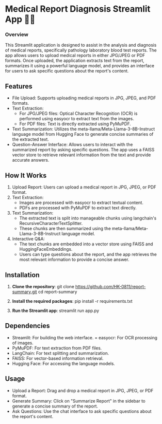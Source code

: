 # Medical Report Diagnosis Streamlit App 👨‍⚕️

### Overview
This Streamlit application is designed to assist in the analysis and diagnosis of medical reports, specifically pathology laboratory blood test reports. The app allows users to upload medical reports in either JPG/JPEG or PDF formats. Once uploaded, the application extracts text from the report, summarizes it using a powerful language model, and provides an interface for users to ask specific questions about the report's content.

## Features
- File Upload: Supports uploading medical reports in JPG, JPEG, and PDF formats.
- Text Extraction:
  - For JPG/JPEG files: Optical Character Recognition (OCR) is performed using easyocr to extract text from the images.
  - For PDF files: Text is directly extracted using PyMuPDF.
- Text Summarization: Utilizes the meta-llama/Meta-Llama-3-8B-Instruct language model from Hugging Face to generate concise summaries of the extracted text.
- Question-Answer Interface: Allows users to interact with the summarized report by asking specific questions. The app uses a FAISS vector store to retrieve relevant information from the text and provide accurate answers.

## How It Works

1. Upload Report: Users can upload a medical report in JPG, JPEG, or PDF format.
2. Text Extraction:
   - Images are processed with easyocr to extract textual content.
   - PDFs are processed with PyMuPDF to extract text directly.
3. Text Summarization:
   - The extracted text is split into manageable chunks using langchain's RecursiveCharacterTextSplitter.
   - These chunks are then summarized using the meta-llama/Meta-Llama-3-8B-Instruct language model.
4. Interactive Q&A:
   - The text chunks are embedded into a vector store using FAISS and HuggingFaceEmbeddings.
   - Users can type questions about the report, and the app retrieves the most relevant information to provide a concise answer.


## Installation
1. **Clone the repository**:
git clone https://github.com/HK-0811/report-summary.git
cd report-summary

2.  **Install the required packages**:
pip install -r requirements.txt

3.  **Run the Streamlit app**:
streamlit run app.py

## Dependencies
- Streamlit: For building the web interface.
= easyocr: For OCR processing of images.
- PyMuPDF: For text extraction from PDF files.
- LangChain: For text splitting and summarization.
- FAISS: For vector-based information retrieval.
- Hugging Face: For accessing the language models.


## Usage
- Upload a Report: Drag and drop a medical report in JPG, JPEG, or PDF format.
- Generate Summary: Click on "Summarize Report" in the sidebar to generate a concise summary of the report.
- Ask Questions: Use the chat interface to ask specific questions about the report's content.











